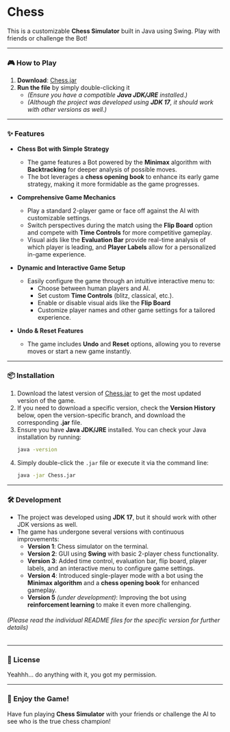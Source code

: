 # Chess

This is a customizable **Chess Simulator** built in Java using Swing. Play with friends or challenge the Bot!

---

### 🎮 How to Play

1. **Download**: [Chess.jar]()
2. **Run the file** by simply double-clicking it
    - *(Ensure you have a compatible **Java JDK/JRE** installed.)*
    - *(Although the project was developed using **JDK 17**, it should work with other versions as well.)*

---

### ✨ Features

- **Chess Bot with Simple Strategy**
    - The game features a Bot powered by the **Minimax** algorithm with **Backtracking** for deeper analysis of possible moves.
    - The bot leverages a **chess opening book** to enhance its early game strategy, making it more formidable as the game progresses.

- **Comprehensive Game Mechanics**
    - Play a standard 2-player game or face off against the AI with customizable settings.
    - Switch perspectives during the match using the **Flip Board** option and compete with **Time Controls** for more competitive gameplay.
    - Visual aids like the **Evaluation Bar** provide real-time analysis of which player is leading, and **Player Labels** allow for a personalized in-game experience.

- **Dynamic and Interactive Game Setup**
    - Easily configure the game through an intuitive interactive menu to:
        - Choose between human players and AI.
        - Set custom **Time Controls** (blitz, classical, etc.).
        - Enable or disable visual aids like the **Flip Board** 
        - Customize player names and other game settings for a tailored experience.

- **Undo & Reset Features**
    - The game includes **Undo** and **Reset** options, allowing you to reverse moves or start a new game instantly.

---

### 📦 Installation

1. Download the latest version of [Chess.jar]() to get the most updated version of the game.
2. If you need to download a specific version, check the **Version History** below, open the version-specific branch, and download the corresponding **.jar** file.
3. Ensure you have **Java JDK/JRE** installed. You can check your Java installation by running:
   ```bash
   java -version
   ```
4. Simply double-click the `.jar` file or execute it via the command line:
   ```bash
   java -jar Chess.jar
   ```

---

### 🛠️ Development

- The project was developed using **JDK 17**, but it should work with other JDK versions as well.
- The game has undergone several versions with continuous improvements:
    - **Version 1**: Chess simulator on the terminal.
    - **Version 2**: GUI using **Swing** with basic 2-player chess functionality.
    - **Version 3**: Added time control, evaluation bar, flip board, player labels, and an interactive menu to configure game settings.
    - **Version 4**: Introduced single-player mode with a bot using the **Minimax algorithm** and a **chess opening book** for enhanced gameplay.
    - **Version 5** *(under development)*: Improving the bot using **reinforcement learning** to make it even more challenging.

###### *(Please read the individual README files for the specific version for further details)*

---

### 📝 License

Yeahhh... do anything with it, you got my permission.

---

### 🎉 Enjoy the Game!

Have fun playing **Chess Simulator** with your friends or challenge the AI to see who is the true chess champion!
